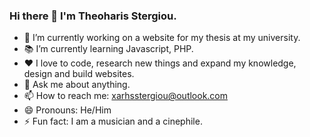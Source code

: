 ### Hi there 👋 I'm Theoharis Stergiou.

- 🔭 I’m currently working on a website for my thesis at my university.
- 📚 I’m currently learning Javascript, PHP.
- ❤️ I love to code, research new things and expand my knowledge, design and build websites.
- 💬 Ask me about anything.
- 📫 How to reach me: xarhsstergiou@outlook.com
- 😄 Pronouns: He/Him
- ⚡ Fun fact: I am a musician and a cinephile.
